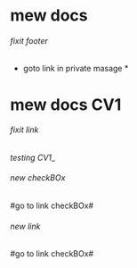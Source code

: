 #  mew docs # 
###### fixit footer ######
* goto link in private masage *
#  mew docs CV1 # 
###### fixit link  ######
_testing CV1__


###### new checkBOx ######
#go to link checkBOx# 





###### new link ######
#go to link checkBOx# 
